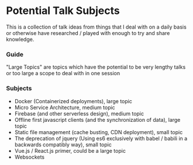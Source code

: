 # Potential Talk Subjects

This is a collection of talk ideas from things that I deal with on a daily basis or otherwise have researched / played with enough to try and share knowledge.

### Guide
"Large Topics" are topics which have the potential to be very lengthy talks or too large a scope to deal with in one session

### Subjects
* Docker (Containerized deployments), large topic
* Micro Service Architecture, medium topic
* Firebase (and other serverless design), medium topic
* Offline first javascript clients (and the synchronization of data), large topic
* Static file management (cache busting, CDN deployment), small topic
* The deprecation of jquery (Using es6 exclusively with babel / babili in a backwards compatibly way), small topic
* Vue.js / React.js primer, could be a large topic
* Websockets
